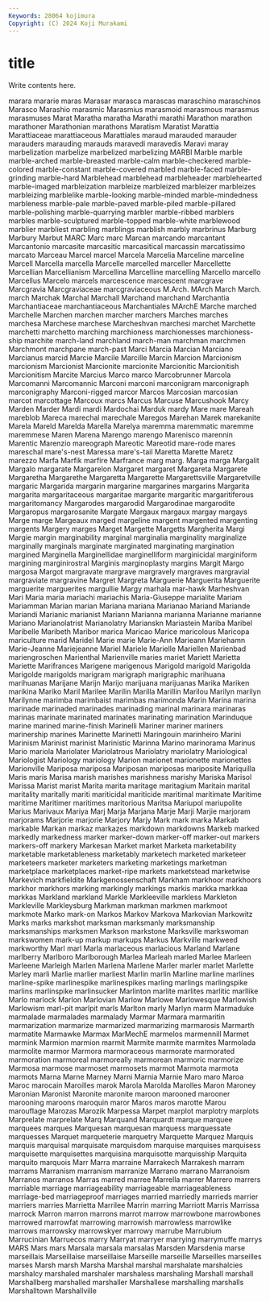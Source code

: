 ```yaml
---
Keywords: 28064 kojimura
Copyright: (C) 2024 Koji Murakami
---
```


# title

Write contents here.



marara mararie maras Marasar
marasca marascas maraschino maraschinos Marasco Marashio marasmic Marasmius marasmoid marasmous
marasmus marasmuses Marat Maratha maratha Marathi marathi Marathon marathon marathoner
Marathonian marathons Maratism Maratist Marattia Marattiaceae marattiaceous Marattiales maraud marauded
marauder marauders marauding marauds maravedi maravedis Maravi maray marbelization marbelize
marbelized marbelizing MARBI Marble marble marble-arched marble-breasted marble-calm marble-checkered marble-colored
marble-constant marble-covered marbled marble-faced marble-grinding marble-hard Marblehead marblehead marbleheader marblehearted
marble-imaged marbleization marbleize marbleized marbleizer marbleizes marbleizing marblelike marble-looking marble-minded
marble-mindedness marbleness marble-pale marble-paved marble-piled marble-pillared marble-polishing marble-quarrying marbler marble-ribbed
marblers marbles marble-sculptured marble-topped marble-white marblewood marblier marbliest marbling marblings
marblish marbly marbrinus Marburg Marbury Marbut MARC Marc marc Marcan
marcando marcantant Marcantonio marcasite marcasitic marcasitical marcassin marcatissimo marcato Marceau
Marcel marcel Marcela Marcelia Marceline marceline Marcell Marcella marcella Marcelle
marcelled marceller Marcellette Marcellian Marcellianism Marcellina Marcelline marcelling Marcello marcello
Marcellus Marcelo marcels marcescence marcescent marcgrave Marcgravia Marcgraviaceae marcgraviaceous M.Arch.
MArch March March. march Marchak Marchal Marchall Marchand marchand Marchantia
Marchantiaceae marchantiaceous Marchantiales MArchE Marche marched Marchelle Marchen marchen marcher
marchers Marches marches marchesa Marchese marchese Marcheshvan marchesi marchet Marchette
marchetti marchetto marching marchioness marchionesses marchioness-ship marchite march-land marchland march-man
marchman marchmen Marchmont marchpane march-past Marci Marcia Marcian Marciano Marcianus
marcid Marcie Marcile Marcille Marcin Marcion Marcionism marcionism Marcionist Marcionite
marcionite Marcionitic Marcionitish Marcionitism Marcite Marcius Marco marco Marcobrunner Marcola
Marcomanni Marcomannic Marconi marconi marconigram marconigraph marconigraphy Marconi-rigged marcor Marcos
Marcosian marcosian marcot marcottage Marcoux marcs Marcus Marcuse Marcushook Marcy
Marden Marder Mardi mardi Mardochai Marduk mardy Mare mare Mareah
mareblob Mareca marechal marechale Maregos Marehan Marek marekanite Marela Mareld
Marelda Marella Marelya maremma maremmatic maremme maremmese Maren Marena Marengo
marengo Marenisco marennin Marentic Marenzio mareograph Mareotic Mareotid mare-rode mares
mareschal mare's-nest Maressa mare's-tail Maretta Marette Maretz marezzo Marfa Marfik
marfire Marfrance marg marg. Marga marga Margalit Margalo margarate Margarelon
Margaret margaret Margareta Margarete Margaretha Margarethe Margaretta Margarette Margarettsville Margaretville
margaric Margarida margarin margarine margarines margarins Margarita margarita margaritaceous margaritae
margarite margaritic margaritiferous margaritomancy Margarodes margarodid Margarodinae margarodite Margaropus margarosanite
Margate Margaux margaux margay margays Marge marge Margeaux marged margeline
margent margented margenting margents Margery marges Marget Margette Margetts Margherita
Margi Margie margin marginability marginal marginalia marginality marginalize marginally marginals
marginate marginated marginating margination margined Marginella Marginellidae marginelliform marginicidal marginiform
margining marginirostral Marginis marginoplasty margins Margit Margo margosa Margot margravate
margrave margravely margraves margravial margraviate margravine Margret Margreta Marguerie Marguerita
Marguerite marguerite marguerites margullie Margy marhala mar-hawk Marheshvan Mari Maria
maria mariachi mariachis Maria-Giuseppe marialite Mariam Mariamman Marian marian Mariana
mariana Marianao Mariand Mariande Mariandi Marianic marianist Mariann Marianna marianna
Marianne marianne Mariano Marianolatrist Marianolatry Marianskn Mariastein Mariba Maribel Maribelle
Maribeth Maribor marica Maricao Marice maricolous Maricopa mariculture marid Maridel
Marie marie Marie-Ann Marieann Mariehamn Marie-Jeanne Mariejeanne Mariel Mariele Marielle
Mariellen Marienbad mariengroschen Marienthal Marienville maries mariet Mariett Marietta Mariette
Marifrances Marigene marigenous Marigold marigold Marigolda Marigolde marigolds marigram marigraph
marigraphic marihuana marihuanas Marijane Marijn Marijo marijuana marijuanas Marika Mariken
marikina Mariko Maril Marilee Marilin Marilla Marillin Marilou Marilyn marilyn
Marilynne marimba marimbaist marimbas marimonda Marin Marina marina marinade marinaded
marinades marinading marinal marinara marinaras marinas marinate marinated marinates marinating
marination Marinduque marine marined marine-finish Marinelli Mariner mariner mariners marinership
marines Marinette Marinetti Maringouin marinheiro Marini Marinism Marinist marinist Marinistic
Marinna Marino marinorama Marinus Mario mariola Mariolater Mariolatrous Mariolatry mariolatry
Mariological Mariologist Mariology mariology Marion marionet marionette marionettes Marionville Mariposa
mariposa Mariposan mariposas mariposite Mariquilla Maris maris Marisa marish marishes
marishness marishy Mariska Marisol Marissa Marist marist Marita marita maritage
maritagium Maritain marital maritality maritally mariti mariticidal mariticide maritimal maritimate
Maritime maritime Maritimer maritimes maritorious Maritsa Mariupol mariupolite Marius Marivaux
Mariya Marj Marja Marjana Marje Marji Marjie marjoram marjorams Marjorie
marjorie Marjory Marjy Mark mark marka Markab markable Markan markaz
markazes markdown markdowns Markeb marked markedly markedness marker marker-down marker-off
marker-out markers markers-off markery Markesan Market market Marketa marketability marketable
marketableness marketably marketech marketed marketeer marketeers marketer marketers marketing marketings
marketman marketplace marketplaces market-ripe markets marketstead marketwise Markevich markfieldite Markgenossenschaft
Markham markhoor markhoors markhor markhors marking markingly markings markis markka
markkaa markkas Markland markland Markle Markleeville markless Markleton Markleville Markleysburg
Markman markman markmen markmoot markmote Marko mark-on Markos Markov Markova
Markovian Markowitz Marks marks markshot marksman marksmanly marksmanship marksmanships marksmen
Markson markstone Marksville markswoman markswomen mark-up markup markups Markus Markville
markweed markworthy Marl marl Marla marlaceous marlacious Marland Marlane marlberry
Marlboro Marlborough Marlea Marleah marled Marlee Marleen Marleene Marleigh Marlen
Marlena Marlene Marler marler marlet Marlette Marley marli Marlie marlier
marliest Marlin marlin Marline marline marlines marline-spike marlinespike marlinespikes marling
marlings marlingspike marlins marlinspike marlinsucker Marlinton marlite marlites marlitic marllike
Marlo marlock Marlon Marlovian Marlow Marlowe Marlowesque Marlowish Marlowism marl-pit
marlpit marls Marlton marly Marlyn marm Marmaduke marmalade marmalades marmalady
Marmar Marmara marmaritin marmarization marmarize marmarized marmarizing marmarosis Marmarth marmatite
Marmawke Marmax MarMechE marmelos marmennill Marmet marmink Marmion marmion marmit
Marmite marmite marmites Marmolada marmolite marmor Marmora marmoraceous marmorate marmorated
marmoration marmoreal marmoreally marmorean marmoric marmorize Marmosa marmose marmoset marmosets
marmot Marmota marmota marmots Marna Marne Marney Marni Marnia Marnie
Maro maro Maroa Maroc marocain Maroilles marok Marola Marolda Marolles
Maron Maroney Maronian Maronist Maronite maronite maroon marooned marooner marooning
maroons maroquin maror Maros maros marotte Marou marouflage Marozas Marozik
Marpessa Marpet marplot marplotry marplots Marprelate marprelate Marq Marquand Marquardt
marque marquee marquees marques Marquesan marquesan marquess marquessate marquesses Marquet
marqueterie marquetry Marquette Marquez Marquis marquis marquisal marquisate marquisdom marquise
marquises marquisess marquisette marquisettes marquisina marquisotte marquisship Marquita marquito marquois
Marr Marra marraine Marrakech Marrakesh marram marrams Marranism marranism marranize
Marrano marrano Marranoism Marranos marranos Marras marred marree Marrella marrer
Marrero marrers marriable marriage marriageability marriageable marriageableness marriage-bed marriageproof marriages
married marriedly marrieds marrier marriers marries Marrietta Marrilee Marrin marring
Marriott Marris Marrissa marrock Marron marron marrons marrot marrow marrowbone
marrowbones marrowed marrowfat marrowing marrowish marrowless marrowlike marrows marrowsky marrowskyer
marrowy marrube Marrubium Marrucinian Marruecos marry Marryat marryer marrying marrymuffe
marrys MARS Mars mars Marsala marsala marsalas Marsden Marsdenia marse
marseillais Marseillaise marseillaise Marseille marseille Marseilles marseilles marses Marsh marsh
Marsha Marshal marshal marshalate marshalcies marshalcy marshaled marshaler marshaless marshaling
Marshall marshall Marshallberg marshalled marshaller Marshallese marshalling marshalls Marshalltown Marshallville

